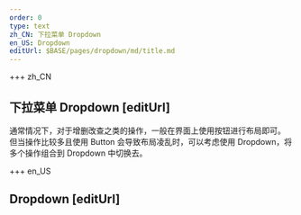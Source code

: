 ```yaml
---
order: 0
type: text
zh_CN: 下拉菜单 Dropdown
en_US: Dropdown
editUrl: $BASE/pages/dropdown/md/title.md
---
```


+++ zh_CN

## 下拉菜单 Dropdown [editUrl]

通常情况下，对于增删改查之类的操作，一般在界面上使用按钮进行布局即可。  
但当操作比较多且使用 Button 会导致布局凌乱时，可以考虑使用 Dropdown，将多个操作组合到 Dropdown 中切换去。

+++ en_US

## Dropdown [editUrl]
